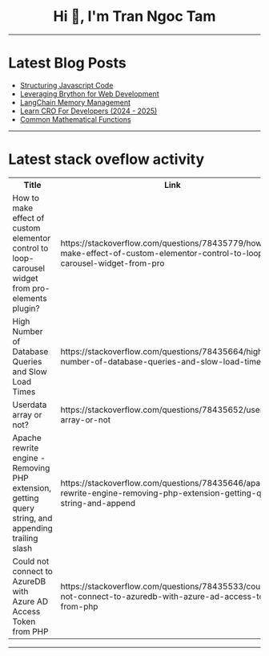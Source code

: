 <h1 align="center">Hi 👋, I'm Tran Ngoc Tam</h1>

---

# Latest Blog Posts 
<!-- BLOG-POST-LIST:START -->
- [Structuring Javascript Code](https://dev.to/donavioli/structuring-javascript-code-4a4n)
- [Leveraging Brython for Web Development](https://dev.to/saad1926q/leveraging-brython-for-web-development-2eid)
- [LangChain Memory Management](https://dev.to/rutamstwt/langchain-memory-management-2ogi)
- [Learn CRO For Developers &lpar;2024 - 2025&rpar;](https://dev.to/elena143/learn-cro-for-developers-2024-2025-oj0)
- [Common Mathematical Functions](https://dev.to/paulike/common-mathematical-functions-31lk)
<!-- BLOG-POST-LIST:END -->

---

# Latest stack oveflow activity
<table>
  <tr><th>Title</th><th>Link</th></tr>
  <!-- STACKOVERFLOW:START --><tr><td>How to make effect of custom elementor control to loop-carousel widget from pro-elements plugin?</td><td>https://stackoverflow.com/questions/78435779/how-to-make-effect-of-custom-elementor-control-to-loop-carousel-widget-from-pro</td></tr><tr><td>High Number of Database Queries and Slow Load Times</td><td>https://stackoverflow.com/questions/78435664/high-number-of-database-queries-and-slow-load-times</td></tr><tr><td>Userdata array or not?</td><td>https://stackoverflow.com/questions/78435652/userdata-array-or-not</td></tr><tr><td>Apache rewrite engine - Removing PHP extension, getting query string, and appending trailing slash</td><td>https://stackoverflow.com/questions/78435646/apache-rewrite-engine-removing-php-extension-getting-query-string-and-append</td></tr><tr><td>Could not connect to AzureDB with Azure AD Access Token from PHP</td><td>https://stackoverflow.com/questions/78435533/could-not-connect-to-azuredb-with-azure-ad-access-token-from-php</td></tr><!-- STACKOVERFLOW:END -->
</table>

---


